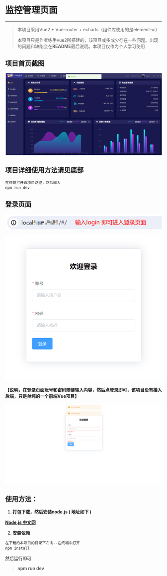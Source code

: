 # 监控管理页面

---

> 本项目采用Vue2 + Vue-router + echarts（组件库使用的是element-ui）
>
> 本项目只是作者练手vue2所搭建的，该项目或多或少存在一些问题。出现的问题和缺陷会在**README**最后说明。本项目仅作为个人学习使用

## 项目首页截图

![监控管理页面](./image/监控管理页面.png)

## 项目详细使用方法请见底部

```
在终端打开该项目路径，然后输入
npm run dev
```

## 登录页面

![image-20240310181929815](./image/b.png) 

![image-20240310182049022](./image/c.png)  

**【说明，在登录页面账号和密码随便输入内容，然后点登录即可，该项目没有接入后端，只是单纯的一个前端Vue项目】**

![登录错误](./image/登录错误.png)

## 使用方法：

1. **打包下载，然后安装node.js ( 地址如下 )** 

**[Node.js 中文网](https://nodejs.cn/)**

2. **安装依赖**

```html
在下载的本项目的目录下右击--在终端中打开
npm install    
```

然后运行即可

> **npm run dev**



